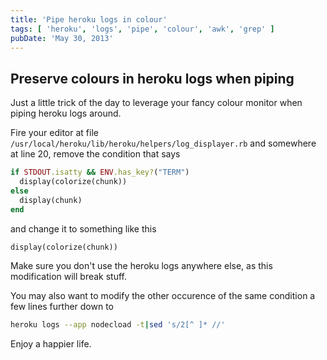 ```yaml
---
title: 'Pipe heroku logs in colour'
tags: [ 'heroku', 'logs', 'pipe', 'colour', 'awk', 'grep' ]
pubDate: 'May 30, 2013'
---
```


## Preserve colours in heroku logs when piping

Just a little trick of the day to leverage your fancy colour monitor
when piping heroku logs around.

Fire your editor at file
`/usr/local/heroku/lib/heroku/helpers/log_displayer.rb`
and somewhere at line 20, remove the condition that says

``` ruby
if STDOUT.isatty && ENV.has_key?("TERM")
  display(colorize(chunk))
else
  display(chunk)
end
```

and change it to something like this

``` ruby
display(colorize(chunk))
```

Make sure you don't use the heroku logs anywhere else,
as this modification will break stuff.

You may also want to modify the other occurence of the same
condition a few lines further down to 

``` bash
heroku logs --app nodecload -t|sed 's/2[^ ]* //'
```

Enjoy a happier life.
